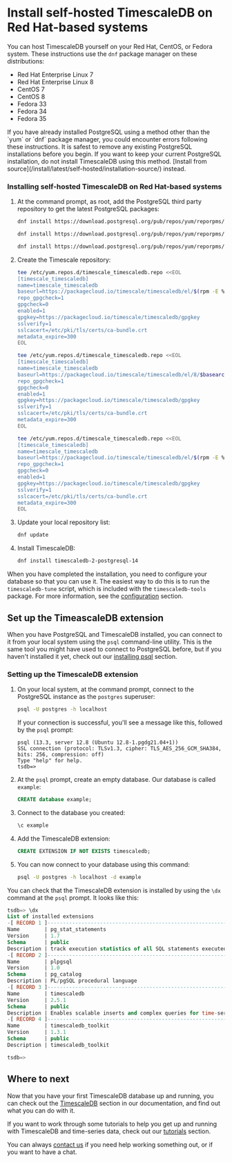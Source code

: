 # Install self-hosted TimescaleDB on Red Hat-based systems
You can host TimescaleDB yourself on your Red Hat, CentOS, or Fedora system.
These instructions use the `dnf` package manager on these
distributions:
*   Red Hat Enterprise Linux 7
*   Red Hat Enterprise Linux 8
*   CentOS 7
*   CentOS 8
*   Fedora 33
*   Fedora 34
*   Fedora 35


<highlight type="warning">
If you have already installed PostgreSQL using a method other than the `yum` or
`dnf` package manager, you could encounter errors following these instructions.
It is safest to remove any existing PostgreSQL installations before you begin.
If you want to keep your current PostgreSQL installation, do not install
TimescaleDB using this method.
[Install from source](/install/latest/self-hosted/installation-source/)
instead.
</highlight>

<procedure>

### Installing self-hosted TimescaleDB on Red Hat-based systems
1.  At the command prompt, as root, add the PostgreSQL third party repository
    to get the latest PostgreSQL packages:
    <terminal>

    <tab label='Red Hat'>

    ```bash
    dnf install https://download.postgresql.org/pub/repos/yum/reporpms/EL-$(rpm -E %{rhel})-x86_64/pgdg-redhat-repo-latest.noarch.rpm
    ```

    </tab>

    <tab label="Fedora">

    ```bash
    dnf install https://download.postgresql.org/pub/repos/yum/reporpms/F-$(rpm -E %{fedora})-x86_64/pgdg-fedora-repo-latest.noarch.rpm
    ```

    </tab>

    <tab label="CentOS">

    ```bash
    dnf install https://download.postgresql.org/pub/repos/yum/reporpms/EL-$(rpm -E %{centos})-x86_64/pgdg-redhat-repo-latest.noarch.rpm
    ```

    </tab>

    </terminal>
1.  Create the Timescale repository:
    <terminal>

    <tab label='Red Hat'>

    ```bash
    tee /etc/yum.repos.d/timescale_timescaledb.repo <<EOL
    [timescale_timescaledb]
    name=timescale_timescaledb
    baseurl=https://packagecloud.io/timescale/timescaledb/el/$(rpm -E %{rhel})/\$basearch
    repo_gpgcheck=1
    gpgcheck=0
    enabled=1
    gpgkey=https://packagecloud.io/timescale/timescaledb/gpgkey
    sslverify=1
    sslcacert=/etc/pki/tls/certs/ca-bundle.crt
    metadata_expire=300
    EOL
    ```

    </tab>

    <tab label="Fedora">

    ```bash
    tee /etc/yum.repos.d/timescale_timescaledb.repo <<EOL
    [timescale_timescaledb]
    name=timescale_timescaledb
    baseurl=https://packagecloud.io/timescale/timescaledb/el/8/$basearch
    repo_gpgcheck=1
    gpgcheck=0
    enabled=1
    gpgkey=https://packagecloud.io/timescale/timescaledb/gpgkey
    sslverify=1
    sslcacert=/etc/pki/tls/certs/ca-bundle.crt
    metadata_expire=300
    EOL
    ```

    </tab>

    <tab label="CentOS">

    ```bash
    tee /etc/yum.repos.d/timescale_timescaledb.repo <<EOL
    [timescale_timescaledb]
    name=timescale_timescaledb
    baseurl=https://packagecloud.io/timescale/timescaledb/el/$(rpm -E %{rhel})/\$basearch
    repo_gpgcheck=1
    gpgcheck=0
    enabled=1
    gpgkey=https://packagecloud.io/timescale/timescaledb/gpgkey
    sslverify=1
    sslcacert=/etc/pki/tls/certs/ca-bundle.crt
    metadata_expire=300
    EOL
    ```

    </tab>

    </terminal>
1.  Update your local repository list:
    ```bash
    dnf update
    ```
1.  Install TimescaleDB:
    ```bash
    dnf install timescaledb-2-postgresql-14
    ```

</procedure>

When you have completed the installation, you need to configure your database so
that you can use it. The easiest way to do this is to run the `timescaledb-tune`
script, which is included with the `timescaledb-tools` package. For more
information, see the [configuration][config] section.

## Set up the TimeascaleDB extension
When you have PostgreSQL and TimescaleDB installed, you can connect to it from
your local system using the `psql` command-line utility. This is the same tool
you might have used to connect to PostgreSQL before, but if you haven't
installed it yet, check out our [installing psql][install-psql] section.

<procedure>

### Setting up the TimescaleDB extension
1.  On your local system, at the command prompt, connect to the PostgreSQL
    instance as the `postgres` superuser:
    ```bash
    psql -U postgres -h localhost
    ```
    If your connection is successful, you'll see a message like this, followed
    by the `psql` prompt:
    ```
    psql (13.3, server 12.8 (Ubuntu 12.8-1.pgdg21.04+1))
    SSL connection (protocol: TLSv1.3, cipher: TLS_AES_256_GCM_SHA384, bits: 256, compression: off)
    Type "help" for help.
    tsdb=>
    ```
1.  At the `psql` prompt, create an empty database. Our database is
    called `example`:
    ```sql
    CREATE database example;
    ```
1.  Connect to the database you created:
    ```sql
    \c example
    ```
1.  Add the TimescaleDB extension:
    ```sql
    CREATE EXTENSION IF NOT EXISTS timescaledb;
    ```
1.  You can now connect to your database using this command:
    ```bash
    psql -U postgres -h localhost -d example
    ```

</procedure>

You can check that the TimescaleDB extension is installed by using the `\dx`
command at the `psql` prompt. It looks like this:
```sql
tsdb=> \dx
List of installed extensions
-[ RECORD 1 ]------------------------------------------------------------------
Name        | pg_stat_statements
Version     | 1.7
Schema      | public
Description | track execution statistics of all SQL statements executed
-[ RECORD 2 ]------------------------------------------------------------------
Name        | plpgsql
Version     | 1.0
Schema      | pg_catalog
Description | PL/pgSQL procedural language
-[ RECORD 3 ]------------------------------------------------------------------
Name        | timescaledb
Version     | 2.5.1
Schema      | public
Description | Enables scalable inserts and complex queries for time-series data
-[ RECORD 4 ]------------------------------------------------------------------
Name        | timescaledb_toolkit
Version     | 1.3.1
Schema      | public
Description | timescaledb_toolkit

tsdb=>
```

## Where to next
Now that you have your first TimescaleDB database up and running, you can check
out the [TimescaleDB][tsdb-docs] section in our documentation, and find out what
you can do with it.

If you want to work through some tutorials to help you get up and running with
TimescaleDB and time-series data, check out our [tutorials][tutorials] section.

You can always [contact us][contact] if you need help working something out, or
if you want to have a chat.


[contact]: https://www.timescale.com/contact
[install-psql]: /timescaledb/latest/how-to-guides/connecting/psql/
[tsdb-docs]: /timescaledb/:currentVersion:/index/
[tutorials]: /timescaledb/:currentVersion:/tutorials/
[config]: /timescaledb/:currentVersion:/how-to-guides/configuration/
